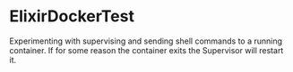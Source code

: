# ElixirDockerTest

Experimenting with supervising and sending shell commands to a running container. If for some reason the container exits the Supervisor will restart it.

